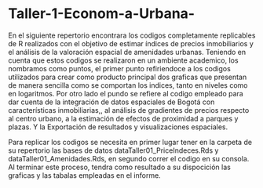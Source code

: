 # Taller-1-Econom-a-Urbana-
En el siguiente repertorio encontrara los codigos completamente replicables de R realizados con el objetivo de estimar índices de precios inmobiliarios y el análisis de la valoración espacial de amenidades urbanas. Teniendo en cuenta que estos codigos se realizaron en un ambiente academico, los nombramos como puntos, el primer punto refiriendoce a los codigos utilizados para crear como producto principal dos graficas que presentan de manera sencilla como se comportan los indices, tanto en niveles como en logaritmos. Por otro lado el pundo se refiere al codigo empleado para dar cuenta de la integración de datos espaciales de Bogotá con características inmobiliarias,, al análisis de gradientes de precios respecto al centro urbano, a la estimación de efectos de proximidad a parques y plazas. Y la Exportación de resultados y visualizaciones espaciales. 

Para replicar los codigos se necesita en primer lugar tener en la carpeta de su repertorio las bases de datos 
dataTaller01_PriceIndeces.Rds y dataTaller01_Amenidades.Rds, en segundo correr el codigo en su consola. Al terminar este proceso, tendra como resultado a su dispocición las graficas y las tabalas empleadas en el informe. 

